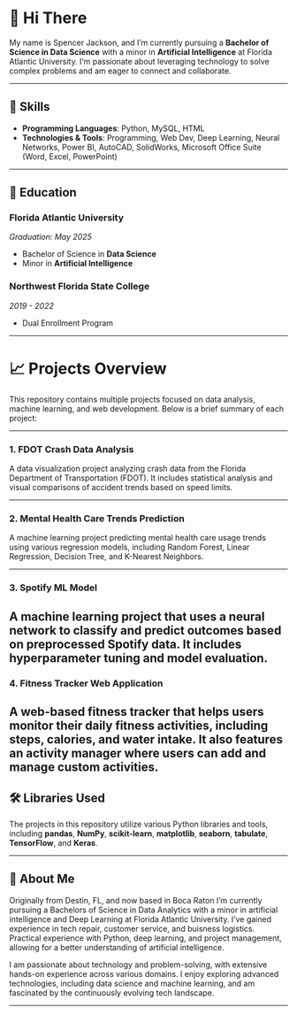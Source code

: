 # 👋 Hi There  

 My name is Spencer Jackson, and I’m currently pursuing a **Bachelor of Science in Data Science** with a minor in **Artificial Intelligence** at Florida Atlantic University. I’m passionate about leveraging technology to solve complex problems and am eager to connect and collaborate.


---

## 🔧  Skills  

- **Programming Languages**: Python, MySQL, HTML
- **Technologies & Tools**: Programming, Web Dev, Deep Learning, Neural Networks, Power BI, AutoCAD, SolidWorks, Microsoft Office Suite (Word, Excel, PowerPoint)  

---

## 🏫 Education  

### **Florida Atlantic University**  
*Graduation: May 2025*  
- Bachelor of Science in **Data Science**  
- Minor in **Artificial Intelligence**  

### **Northwest Florida State College**  
*2019 - 2022*  
- Dual Enrollment Program 

---

# 📈 Projects Overview

This repository contains multiple projects focused on data analysis, machine learning, and web development. Below is a brief summary of each project:


---

### 1. **FDOT Crash Data Analysis**  
   A data visualization project analyzing crash data from the Florida Department of Transportation (FDOT). It includes statistical analysis and visual comparisons of accident trends based on speed limits.

---

### 2. **Mental Health Care Trends Prediction**  
   A machine learning project predicting mental health care usage trends using various regression models, including Random Forest, Linear Regression, Decision Tree, and K-Nearest Neighbors.

---

### 3. **Spotify ML Model**  
   A machine learning project that uses a neural network to classify and predict outcomes based on preprocessed Spotify data. It includes hyperparameter tuning and model evaluation.
---

### 4. **Fitness Tracker Web Application**
   A web-based fitness tracker that helps users monitor their daily fitness activities, including steps, calories, and water intake. It also features an activity manager where users can add and manage custom activities.
---

## 🛠️ Libraries Used

The projects in this repository utilize various Python libraries and tools, including **pandas**, **NumPy**, **scikit-learn**, **matplotlib**, **seaborn**, **tabulate**, **TensorFlow**, and **Keras**.


---

## 📖 About Me  

  Originally from Destin, FL, and now based in Boca Raton I’m currently pursuing a Bachelors of Science in Data Analytics with a minor in artificial intelligence and Deep Learning at Florida Atlantic University. I’ve gained experience in tech repair, customer service, and buisness logistics. Practical experience with Python, deep learning, and project management, allowing for a better understanding of artificial intelligence.

  I am passionate about technology and problem-solving, with extensive hands-on experience across various domains. I enjoy exploring advanced technologies, including data science and machine learning, and am fascinated by the continuously evolving tech landscape.  

---

